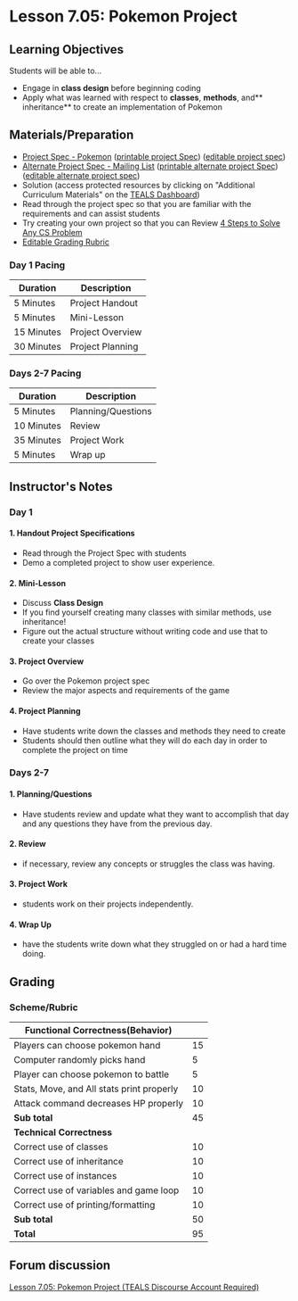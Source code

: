 # Lesson 7.05: Pokemon Project

## Learning Objectives

Students will be able to...

* Engage in **class design** before beginning coding
* Apply what was learned with respect to **classes**, **methods**, and** inheritance** to create an implementation of Pokemon

## Materials/Preparation

* [Project Spec - Pokemon] ([printable project Spec]) ([editable project spec])
* [Alternate Project Spec - Mailing List] ([printable alternate project Spec]) ([editable alternate project spec])
* Solution (access protected resources by clicking on "Additional Curriculum Materials" on the [TEALS Dashboard])
* Read through the project spec so that you are familiar with the requirements and can assist students
* Try creating your own project so that you can Review [4 Steps to Solve Any CS Problem]
* [Editable Grading Rubric](https://github.com/TEALSK12/2nd-semester-introduction-to-computer-science/raw/master/units/7_unit/05_lesson/rubric.docx)

### Day 1 Pacing

| **Duration**   | **Description** |
| ---------- | ----------- |
| 5 Minutes  | Project Handout      |
| 5 Minutes | Mini-Lesson      |
| 15 Minutes | Project Overview |
| 30 Minutes | Project Planning  |

### Days 2-7 Pacing

| **Duration**|**Description**      |
|--|--|
| 5 Minutes  | Planning/Questions      |
| 10 Minutes | Review      |
| 35 Minutes | Project Work        |
| 5 Minutes | Wrap up     |

## Instructor's Notes

### Day 1

#### 1. Handout Project Specifications

* Read through the Project Spec with students
* Demo a completed project to show user experience.

#### 2. Mini-Lesson

* Discuss **Class Design**
* If you find yourself creating many classes with similar methods, use inheritance!
* Figure out the actual structure without writing code and use that to create your classes

#### 3. Project Overview

* Go over the Pokemon project spec
* Review the major aspects and requirements of the game

#### 4. Project Planning

* Have students write down the classes and methods they need to create
* Students should then outline what they will do each day in order to complete the project on time

### Days 2-7

#### 1. Planning/Questions

* Have students review and update what they want to accomplish that day and any questions they have from the previous day.

#### 2. Review

* if necessary, review any concepts or struggles the class was having.

#### 3. Project Work

* students work on their projects independently.

#### 4. Wrap Up

* have the students write down what they struggled on or had a hard time doing.

## Grading

### Scheme/Rubric

| Functional Correctness(Behavior)                                |     |
| --------------------------------------------------------------- |-----|
| Players can choose pokemon hand | 15   |
| Computer randomly picks hand | 5|
| Player can choose pokemon to battle  | 5   |
| Stats, Move, and  All stats print properly           | 10  |
| Attack command decreases HP properly      | 10 |
| **Sub total**                                                   | 45  |
| **Technical Correctness**                                    |     |
| Correct use of classes                                  | 10  |
| Correct use of inheritance                                  | 10  |
| Correct use of instances                                  | 10  |
| Correct use of variables and game loop |10|
| Correct use of printing/formatting | 10|  
| **Sub total**                                                   | 50  |
| **Total**                                                       | 95 |

## Forum discussion

[Lesson 7.05: Pokemon Project (TEALS Discourse Account Required)](https://forums.tealsk12.org/c/2nd-semester-unit-7-classes/lesson-7-05-pokemon)
  
[Project Spec - Pokemon]:project.md
[Alternate Project Spec - Mailing List]:alternate_project.md
[printable project Spec]: https://github.com/TEALSK12/2nd-semester-introduction-to-computer-science/raw/master/units/7_unit/05_lesson/project.pdf
[editable project spec]:https://github.com/TEALSK12/2nd-semester-introduction-to-computer-science/raw/master/units/7_unit/05_lesson/project.docx
[TEALS Dashboard]:http:/www.tealsk12.org/dashboard
[4 Steps to Solve Any CS Problem]:https://github.com/TEALS-IntroCS/2nd-semester-introduction-to-computer-science-principles/raw/master/units/4%20Steps%20to%20Solve%20Any%20CS%20Problem.pdf
[printable alternate project Spec]: https://github.com/TEALSK12/2nd-semester-introduction-to-computer-science/raw/master/units/7_unit/05_lesson/alternate_project.pdf
[editable alternate project spec]:https://github.com/TEALSK12/2nd-semester-introduction-to-computer-science/raw/master/units/7_unit/05_lesson/alternate_project.docx
